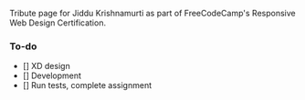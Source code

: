 Tribute page for Jiddu Krishnamurti as part of FreeCodeCamp's Responsive Web Design Certification.

### To-do
- [] XD design
- [] Development
- [] Run tests, complete assignment